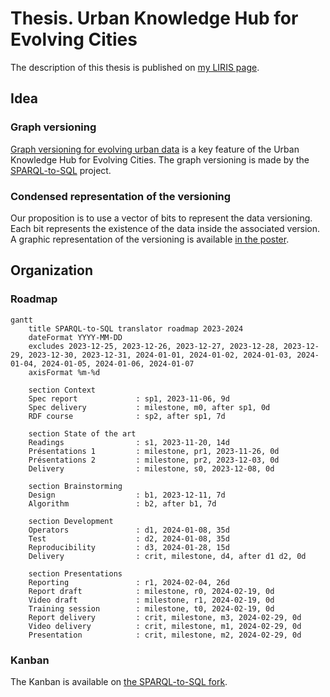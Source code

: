 # Thesis. Urban Knowledge Hub for Evolving Cities

The description of this thesis is published on [my LIRIS page](https://liris.cnrs.fr/en/thesis/thesis-jey-puget-gil). 

## Idea
### Graph versioning
[Graph versioning for evolving urban data](https://hal.science/hal-04257528) is a key feature of the Urban Knowledge Hub for Evolving Cities. The graph versioning is made by the [SPARQL-to-SQL](https://github.com/VCityTeam/SPARQL-to-SQL) project.

### Condensed representation of the versioning
Our proposition is to use a vector of bits to represent the data versioning. Each bit represents the existence of the data inside the associated version.
A graphic representation of the versioning is available [in the poster](https://hal.science/hal-04257528).


## Organization
### Roadmap

```mermaid
gantt
	title SPARQL-to-SQL translator roadmap 2023-2024
	dateFormat YYYY-MM-DD
	excludes 2023-12-25, 2023-12-26, 2023-12-27, 2023-12-28, 2023-12-29, 2023-12-30, 2023-12-31, 2024-01-01, 2024-01-02, 2024-01-03, 2024-01-04, 2024-01-05, 2024-01-06, 2024-01-07
	axisFormat %m-%d
	
	section Context
	Spec report             : sp1, 2023-11-06, 9d
	Spec delivery           : milestone, m0, after sp1, 0d
	RDF course              : sp2, after sp1, 7d

	section State of the art
	Readings                : s1, 2023-11-20, 14d
	Présentations 1         : milestone, pr1, 2023-11-26, 0d
	Présentations 2         : milestone, pr2, 2023-12-03, 0d
	Delivery                : milestone, s0, 2023-12-08, 0d

	section Brainstorming
	Design                  : b1, 2023-12-11, 7d
	Algorithm               : b2, after b1, 7d

	section Development
	Operators               : d1, 2024-01-08, 35d
	Test                    : d2, 2024-01-08, 35d
	Reproducibility         : d3, 2024-01-28, 15d
	Delivery                : crit, milestone, d4, after d1 d2, 0d

	section Presentations
	Reporting               : r1, 2024-02-04, 26d
	Report draft            : milestone, r0, 2024-02-19, 0d
	Video draft             : milestone, r1, 2024-02-19, 0d
	Training session        : milestone, t0, 2024-02-19, 0d
	Report delivery         : crit, milestone, m3, 2024-02-29, 0d
	Video delivery          : crit, milestone, m1, 2024-02-29, 0d
	Presentation            : crit, milestone, m2, 2024-02-29, 0d
```

### Kanban

The Kanban is available on [the SPARQL-to-SQL fork](https://github.com/orgs/jpg-research/projects/2).
